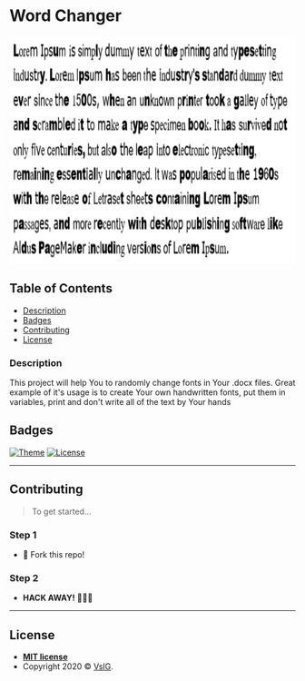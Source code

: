 # Word Changer

<p align="center">
  <img src="https://github.com/VsIG-official/Images/blob/master/Word-Changer.PNG" data-canonical-src="https://github.com/VsIG-official/Images/blob/master/Word-Changer.PNG" width="800" height="400" />
</p>

## Table of Contents

- [Description](#description)
- [Badges](#badges)
- [Contributing](#contributing)
- [License](#license)

### Description

This project will help You to randomly change fonts in Your .docx files.
Great example of it's usage is to create Your own handwritten fonts, put them in variables, print and don't write all of the text by Your hands

## Badges

[![Theme](https://img.shields.io/badge/Theme-Word-blue?style=flat-square)](https://uk.wikipedia.org/wiki/Microsoft_Word)
[![License](http://img.shields.io/:license-mit-blue.svg?style=flat-square)](http://badges.mit-license.org)

---

## Contributing

> To get started...

### Step 1

- 🍴 Fork this repo!

### Step 2

- **HACK AWAY!** 🔨🔨🔨

---

## License

- **[MIT license](http://opensource.org/licenses/mit-license.php)**
- Copyright 2020 © <a href="https://github.com/VsIG-official" target="_blank">VsIG</a>.
